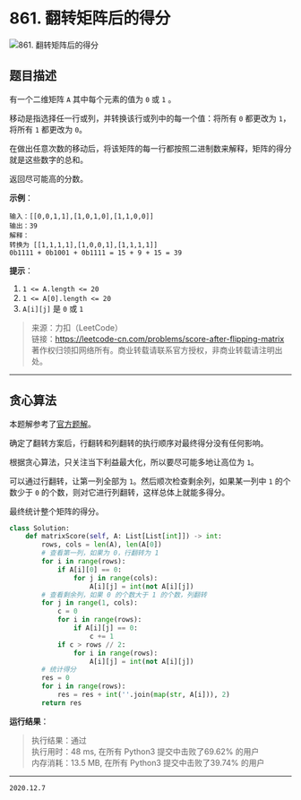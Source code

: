 # 861. 翻转矩阵后的得分

![861. 翻转矩阵后的得分](https://cdn.jsdelivr.net/gh/jpch89/PicBed/img/202012071045%20861.%20%E7%BF%BB%E8%BD%AC%E7%9F%A9%E9%98%B5%E5%90%8E%E7%9A%84%E5%BE%97%E5%88%86%2000.png)

## 题目描述

有一个二维矩阵 `A` 其中每个元素的值为 `0` 或 `1` 。

移动是指选择任一行或列，并转换该行或列中的每一个值：将所有 `0` 都更改为 `1`，将所有 `1` 都更改为 `0`。

在做出任意次数的移动后，将该矩阵的每一行都按照二进制数来解释，矩阵的得分就是这些数字的总和。

返回尽可能高的分数。

**示例**：

```text
输入：[[0,0,1,1],[1,0,1,0],[1,1,0,0]]
输出：39
解释：
转换为 [[1,1,1,1],[1,0,0,1],[1,1,1,1]]
0b1111 + 0b1001 + 0b1111 = 15 + 9 + 15 = 39
```

**提示**：

1. `1 <= A.length <= 20`
2. `1 <= A[0].length <= 20`
3. `A[i][j]` 是 `0` 或 `1`

> 来源：力扣（LeetCode）  
> 链接：<https://leetcode-cn.com/problems/score-after-flipping-matrix>  
> 著作权归领扣网络所有。商业转载请联系官方授权，非商业转载请注明出处。

---

## 贪心算法

本题解参考了[官方题解](https://leetcode-cn.com/problems/score-after-flipping-matrix/solution/fan-zhuan-ju-zhen-hou-de-de-fen-by-leetc-cxma/)。

确定了翻转方案后，行翻转和列翻转的执行顺序对最终得分没有任何影响。

根据贪心算法，只关注当下利益最大化，所以要尽可能多地让高位为 `1`。

可以通过行翻转，让第一列全部为 `1`。然后顺次检查剩余列，如果某一列中 `1` 的个数少于 `0` 的个数，则对它进行列翻转，这样总体上就能多得分。

最终统计整个矩阵的得分。

```python
class Solution:
    def matrixScore(self, A: List[List[int]]) -> int:
        rows, cols = len(A), len(A[0])
        # 查看第一列，如果为 0，行翻转为 1
        for i in range(rows):
            if A[i][0] == 0:
                for j in range(cols):
                    A[i][j] = int(not A[i][j])
        # 查看剩余列，如果 0 的个数大于 1 的个数，列翻转
        for j in range(1, cols):
            c = 0
            for i in range(rows):
                if A[i][j] == 0:
                    c += 1
            if c > rows // 2:
                for i in range(rows):
                    A[i][j] = int(not A[i][j])
        # 统计得分
        res = 0
        for i in range(rows):
            res = res + int(''.join(map(str, A[i])), 2)
        return res
```

**运行结果**：

> 执行结果：通过  
> 执行用时：48 ms, 在所有 Python3 提交中击败了69.62% 的用户  
> 内存消耗：13.5 MB, 在所有 Python3 提交中击败了39.74% 的用户

---

`2020.12.7`
